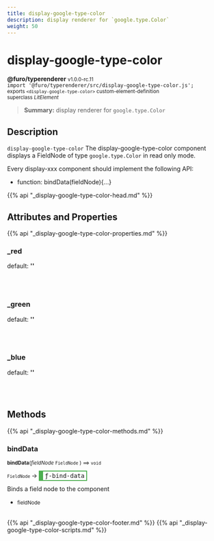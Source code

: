 ```yaml
---
title: display-google-type-color
description: display renderer for `google.type.Color`
weight: 50
---
```


# display-google-type-color
**@furo/typerenderer** <small>v1.0.0-rc.11</small>
<br>`import '@furo/typerenderer/src/display-google-type-color.js';`<small>
<br>exports `<display-google-type-color>` custom-element-definition
<br>superclass *LitElement*</small>

> **Summary:** display renderer for `google.type.Color`

## Description

`display-google-type-color`
The display-google-type-color component displays a FieldNode of type `google.type.Color` in read only mode.

Every display-xxx component should implement the following API:
- function: bindData(fieldNode){...}

{{% api "_display-google-type-color-head.md" %}}

## Attributes and Properties
{{% api "_display-google-type-color-properties.md" %}}






### **_red**
default: **&#39;&#39;**</small>


<br><br>

### **_green**
default: **&#39;&#39;**</small>


<br><br>

### **_blue**
default: **&#39;&#39;**</small>


<br><br>

## Methods
{{% api "_display-google-type-color-methods.md" %}}


### **bindData**
<small>**bindData**(*fieldNode* `FieldNode` ) ⟹ `void`</small>

<small>`FieldNode` </small> →
<span  style="border-width:2px 2px 2px 10px; border-style: solid;border-color:  rgb(76, 175, 80);font-family:monospace; padding:2px 4px;">ƒ-bind-data</span>

Binds a field node to the component

- <small>fieldNode </small>
<br><br>









{{% api "_display-google-type-color-footer.md" %}}
{{% api "_display-google-type-color-scripts.md" %}}
